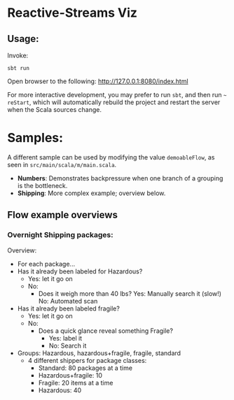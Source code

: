# Reactive-Streams Viz

## Usage:

Invoke:

    sbt run

Open browser to the following: http://127.0.0.1:8080/index.html

For more interactive development, you may prefer to run `sbt`, and then run `~ reStart`, which will automatically rebuild the project and restart the server when the Scala sources change.

# Samples:

A different sample can be used by modifying the value `demoableFlow`, as seen in `src/main/scala/m/main.scala`.

- **Numbers**: Demonstrates backpressure when one branch of a grouping is the bottleneck.
- **Shipping**: More complex example; overview below.

## Flow example overviews

### Overnight Shipping packages:

Overview:

- For each package...
- Has it already been labeled for Hazardous?
  - Yes: let it go on
  - No:
    - Does it weigh more than 40 lbs?
        Yes: Manually search it (slow!)
        No:  Automated scan
- Has it already been labeled fragile?
  - Yes: let it go on
  - No:
    - Does a quick glance reveal something Fragile?
      - Yes: label it
      - No: Search it
- Groups: Hazardous, hazardous+fragile, fragile, standard
  - 4 different shippers for package classes:
    - Standard: 80 packages at a time
    - Hazardous+fragile: 10
    - Fragile: 20 items at a time
    - Hazardous: 40
